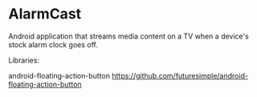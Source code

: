AlarmCast
=========
Android application that streams media content on a TV when a device's stock alarm clock goes off. 

Libraries:

android-floating-action-button
https://github.com/futuresimple/android-floating-action-button
